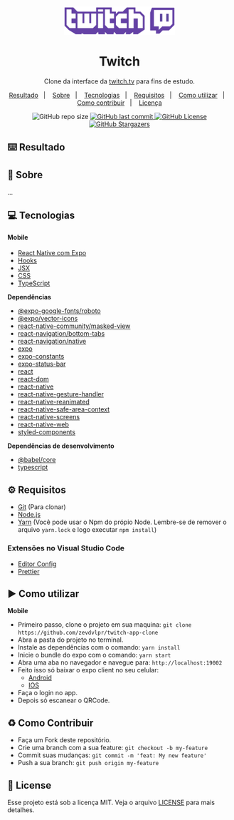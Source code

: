 <div align="center">
  <img src="./.github/logo.png" alt="logo" style="width: 250px;"/>
  <h1>Twitch</h1>
  <p>Clone da interface da <a href="https://twitch.tv">twitch.tv</a> para fins de estudo.</p>
  <p>
    <a href="#keyboard-resultado">Resultado</a>&nbsp;&nbsp;&nbsp;|&nbsp;&nbsp;&nbsp;</a>
    <a href="#page_with_curl-sobre">Sobre</a>&nbsp;&nbsp;&nbsp;|&nbsp;&nbsp;&nbsp;
    <a href="#computer-tecnologias">Tecnologias</a>&nbsp;&nbsp;&nbsp;|&nbsp;&nbsp;&nbsp;
    <a href="#gear-requisitos">Requisitos</a>&nbsp;&nbsp;&nbsp;|&nbsp;&nbsp;&nbsp;
    <a href="#arrow_forward-como-utilizar">Como utilizar</a>&nbsp;&nbsp;&nbsp;|&nbsp;&nbsp;&nbsp;
    <a href="#recycle-como-contribuir">Como contribuir</a>&nbsp;&nbsp;&nbsp;|&nbsp;&nbsp;&nbsp;
    <a href="#customs-license">Licença</a>
  </p>  
  <img src="https://img.shields.io/github/repo-size/zevdvlpr/twitch-app-clone?color=9147ff&style=flat-square" alt="GitHub repo size">
  <a href="https://github.com/zevdvlpr/twitch-app-clone/commits/master">
    <img src="https://img.shields.io/github/last-commit/zevdvlpr/twitch-app-clone?color=9147ff&style=flat-square" alt="GitHub last commit">
  </a>
  <a href="https://github.com/zevdvlpr/twitch-app-clone/tree/master/LICENSE">
    <img src="https://img.shields.io/github/license/zevdvlpr/twitch-app-clone?color=9147ff&label=license&style=flat-square" alt="GitHub License">
  </a>  
  <a href="https://github.com/zevdvlpr/twitch-app-clone/stargazers">
    <img src="https://img.shields.io/github/stars/zevdvlpr/twitch-app-clone?color=9147ff&logo=github&style=flat-square" alt="GitHub Stargazers">
  </a>  
</div>

## :keyboard: Resultado

<!-- **Captura de tela da interface mobile**

Faça o download do **app para android** [clicando aqui]().

<div>
  <img src="./.github/mobile-splash.jpeg" width="180px">
  <img src="./.github/mobile-landing.jpeg" width="180px">
  <img src="./.github/mobile-give-classes.jpeg" width="180px">
  <img src="./.github/mobile-favorites.jpeg" width="180px">
</div> -->

## :page_with_curl: Sobre

...

## :computer: Tecnologias

#### Mobile

- [React Native com Expo](https://expo.io)
- [Hooks](https://pt-br.reactjs.org/docs/hooks-intro.html)
- [JSX](https://pt-br.reactjs.org/docs/introducing-jsx.html)
- [CSS](https://developer.mozilla.org/pt-BR/docs/Web/CSS)
- [TypeScript](https://www.typescriptlang.org/)

**Dependências**

- [@expo-google-fonts/roboto]()
- [@expo/vector-icons]()
- [react-native-community/masked-view]()
- [react-navigation/bottom-tabs]()
- [react-navigation/native]()
- [expo](https://github.com/expo/expo)
- [expo-constants]()
- [expo-status-bar]()
- [react]()
- [react-dom]()
- [react-native]()
- [react-native-gesture-handler]()
- [react-native-reanimated]()
- [react-native-safe-area-context]()
- [react-native-screens]()
- [react-native-web]()
- [styled-components]()

**Dependências de desenvolvimento**

- [@babel/core]()
- [typescript](https://github.com/microsoft/typescript)

## :gear: Requisitos

- [Git](https://git-scm.com/) (Para clonar)
- [Node.js](https://node.js.org/)
- [Yarn](https://yarnpkg.com/) (Você pode usar o Npm do própio Node. Lembre-se de remover o arquivo `yarn.lock` e logo executar `npm install`)

### Extensões no Visual Studio Code

- [Editor Config](https://github.com/editorconfig/editorconfig-vscode)
- [Prettier](https://github.com/prettier/prettier-vscode)

## :arrow_forward: Como utilizar

**Mobile**

- Primeiro passo, clone o projeto em sua maquina: `git clone https://github.com/zevdvlpr/twitch-app-clone`
- Abra a pasta do projeto no terminal.
- Instale as dependências com o comando: `yarn install`
- Inicie o bundle do expo com o comando: `yarn start`
- Abra uma aba no navegador e navegue para: `http://localhost:19002`
- Feito isso só baixar o expo client no seu celular:
  - [Android](https://play.google.com/store/apps/details?id=host.exp.exponent&hl=pt_BR)
  - [IOS](https://apps.apple.com/br/app/expo-client/id982107779)
- Faça o login no app.
- Depois só escanear o QRCode.

## :recycle: Como Contribuir

- Faça um Fork deste repositório.
- Crie uma branch com a sua feature: `git checkout -b my-feature`
- Commit suas mudanças: `git commit -m 'feat: My new feature'`
- Push a sua branch: `git push origin my-feature`

## :customs: License

Esse projeto está sob a licença MIT. Veja o arquivo [LICENSE](https://github.com/zevdvlpr/twitch-app-clone/tree/master/LICENSE) para mais detalhes.
